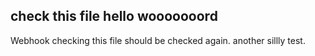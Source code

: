 ## check this file hello wooooooord

Webhook checking this file should be checked again. another sillly test.
